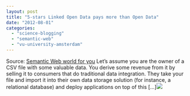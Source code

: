 ```yaml
---
layout: post
title: "5-stars Linked Open Data pays more than Open Data"
date: "2012-08-01"
categories: 
  - "science-blogging"
  - "semantic-web"
  - "vu-university-amsterdam"
---
```


Source: [Semantic Web world for you](http://semweb4u.wordpress.com/feed/) Let’s assume you are the owner of a CSV file with some valuable data. You derive some revenue from it by selling it to consumers that do traditional data integration. They take your file and import it into their own data storage solution (for instance, a relational database) and deploy applications on top of this \[...\]![](http://stats.wordpress.com/b.gif?host=semweb4u.wordpress.com&blog=18410093&post=473&subd=semweb4u&ref=&feed=1)
